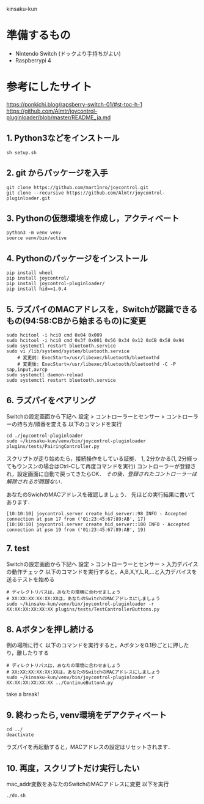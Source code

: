 kinsaku-kun 

# 準備するもの
- Nintendo Switch (ドックより手持ちがよい)
- Raspberrypi 4

# 参考にしたサイト
https://ponkichi.blog/rapsberry-switch-01/#st-toc-h-1
https://github.com/Almtr/joycontrol-pluginloader/blob/master/README_ja.md

## 1. Python3などをインストール
```
sh setup.sh
```

## 2. git からパッケージを入手
```
git clone https://github.com/mart1nro/joycontrol.git
git clone --recursive https://github.com/Almtr/joycontrol-pluginloader.git
```


## 3. Pythonの仮想環境を作成し，アクティベート
```
python3 -m venv venv
source venv/bin/active
```

## 4. Pythonのパッケージをインストール
```
pip install wheel
pip install joycontrol/
pip install joycontrol-pluginloader/
pip install hid==1.0.4
```

## 5. ラズパイのMACアドレスを，Switchが認識できるもの(94:58:CBから始まるもの)に変更
```
sudo hcitool -i hci0 cmd 0x04 0x009
sudo hcitool -i hci0 cmd 0x3f 0x001 0x56 0x34 0x12 0xCB 0x58 0x94
sudo systemctl restart bluetooth.service
sudo vi /lib/systemd/system/bluetooth.service
	# 変更前: ExecStart=/usr/libexec/bluetooth/bluetoothd
	# 変更後: ExecStart=/usr/libexec/bluetooth/bluetoothd -C -P sap,input,avrcp
sudo systemctl daemon-reload
sudo systemctl restart bluetooth.service
```

## 6. ラズパイをペアリング
Switchの設定画面から下記へ
 設定 > コントローラーとセンサー > コントローラーの持ち方/順番を変える
以下のコマンドを実行
```
cd ./joycontrol-pluginloader
sudo ~/kinsaku-kun/venv/bin/joycontrol-pluginloader plugins/tests/PairingController.py
```
スクリプトが走り始めたら，接続操作をしている証拠．
1, 2分かかる(1, 2分経ってもウンスンの場合はCtrl-Cして再度コマンドを実行)
コントローラーが登録され，設定画面に自動で戻ってきたらOK．
*その後，登録されたコントローラーは解除されるが問題ない．*

あなたのSwichのMACアドレスを確認しましょう．
先ほどの実行結果に書いてあります．
```
[10:10:10] joycontrol.server create_hid_server::98 INFO - Accepted connection at psm 17 from ('01:23:45:67:89:AB', 17)
[10:10:10] joycontrol.server create_hid_server::100 INFO - Accepted connection at psm 19 from ('01:23:45:67:89:AB', 19)
```

## 7. test
Switchの設定画面から下記へ
設定 > コントローラーとセンサー > 入力デバイスの動作チェック
以下のコマンドを実行すると，A,B,X,Y,L,R,...と入力デバイスを送るテストを始める
```
# ディレクトリパスは，あなたの環境に合わせましょう
# XX:XX:XX:XX:XX:XXは，あなたのSwitchのMACアドレスにしましょう
sudo ~/kinsaku-kun/venv/bin/joycontrol-pluginloader -r XX:XX:XX:XX:XX:XX plugins/tests/TestControllerButtons.py
```

## 8. Aボタンを押し続ける
例の場所に行く
以下のコマンドを実行すると，Aボタンを0.1秒ごとに押したり，離したりする
```
# ディレクトリパスは，あなたの環境に合わせましょう
# XX:XX:XX:XX:XX:XXは，あなたのSwitchのMACアドレスにしましょう
sudo ~/kinsaku-kun/venv/bin/joycontrol-pluginloader -r XX:XX:XX:XX:XX:XX ../ContinueButtonA.py
```
take a break!

## 9. 終わったら, venv環境をデアクティベート
```
cd ../
deactivate
```
ラズパイを再起動すると，MACアドレスの設定はリセットされます．

## 10. 再度，スクリプトだけ実行したい
mac_addr変数をあなたのSwitchのMACアドレスに変更
以下を実行
```
./do.sh
```
